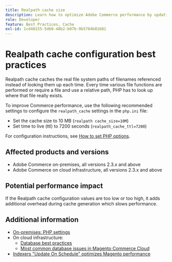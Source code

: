 ```yaml
---
title: Realpath cache size
description: Learn how to optimize Adobe Commerce performance by updating the PHP readlpath cache configuration to use recommended settings.
role: Developer
feature: Best Practices, Cache
exl-id: 1cd48155-5d60-48b2-b07b-9b5784b81681
---
```

# Realpath cache configuration best practices

Realpath cache caches the real file system paths of filenames referenced instead of looking them up each time. Every time various file functions are performed or require a file and use a relative path, PHP has to look up where that file really exists.

To improve Commerce performance, use the following recommended settings to configure the `realpath_cache` settings in the `php.ini` file: 

- Set the cache size to 10 MB (`realpath cache_size=10M`)
- Set time to live (ttl) to 7200 seconds (`realpath_cache_ttl=7200`) 

For configuration instructions, see [How to set PHP options](../../../installation/prerequisites/php-settings.md#how-to-set-php-options).

## Affected products and versions

- Adobe Commerce on-premises, all versions 2.3.x and above
- Adobe Commerce on cloud infrastructure, all versions 2.3.x and above

## Potential performance impact

If the Realpath cache configuration values are too low or too high, it adds additional overhead during cache generation which slows performance.

## Additional information

- [On-premises: PHP settings](../../../performance/software.md#php-settings)
- On cloud infrastructure:
  - [Database best practices](database-on-cloud.md)
  - [Most common database issues in Magento Commerce Cloud](../maintenance/resolve-database-performance-issues.md)
- [Indexers "Update On Schedule" optimizes Magento performance](../maintenance/indexer-configuration.md)
